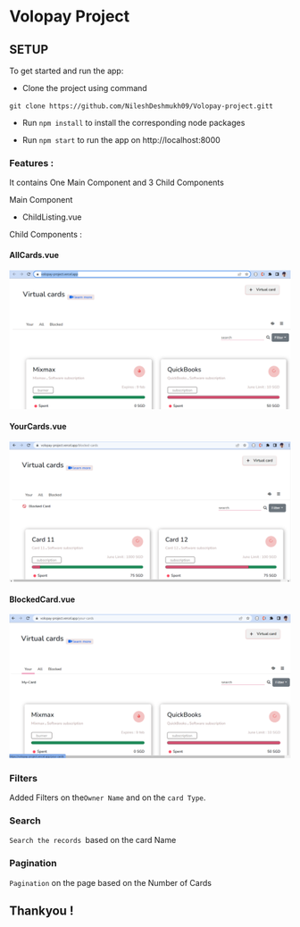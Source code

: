 # Volopay Project

## SETUP

To get started  and run the app:

- Clone the project using command

` git clone https://github.com/NileshDeshmukh09/Volopay-project.gitt `

- Run ` npm install ` to install the corresponding node packages

- Run ` npm start ` to run the app on http://localhost:8000


### Features :

It contains One Main Component and 3 Child Components 

Main Component 
- ChildListing.vue

Child Components : 

#### AllCards.vue
![AllCards](https://github.com/NileshDeshmukh09/Volopay-project/blob/master/screenshots/All-card.png?raw=true)

#### YourCards.vue
![YourCards](https://github.com/NileshDeshmukh09/Volopay-project/blob/master/screenshots/blocked-card.png?raw=true)

#### BlockedCard.vue
![YourCards](https://github.com/NileshDeshmukh09/Volopay-project/blob/master/screenshots/your-card-page.png?raw=true)

### Filters 
Added Filters on the` Owner Name ` and on the ` card Type `.

### Search 
`Search the records `based on the card Name

### Pagination 

` Pagination ` on the page based on the Number of Cards 
## Thankyou !
